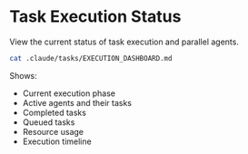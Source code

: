 # Task Execution Status

View the current status of task execution and parallel agents.

```bash
cat .claude/tasks/EXECUTION_DASHBOARD.md
```

Shows:
- Current execution phase
- Active agents and their tasks
- Completed tasks
- Queued tasks
- Resource usage
- Execution timeline